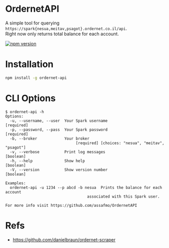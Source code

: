# OrdernetAPI

A simple tool for querying `https://spark{nesua,meitav,psagot}.ordernet.co.il/api`.  
Right now only returns total balance for each account.

[![npm version](https://badge.fury.io/js/ordernet-api.svg)](https://badge.fury.io/js/ordernet-api)

# Installation

```bash
npm install -g ordernet-api
```

# CLI Options

```console
$ ordernet-api -h
Options:
  -u, --username, --user  Your Spark username                         [required]
  -p, --password, --pass  Your Spark password                         [required]
  -b, --broker            Your broker
                               [required] [choices: "nesua", "meitav", "psagot"]
  -v, --verbose           Print log messages                           [boolean]
  -h, --help              Show help                                    [boolean]
  -V, --version           Show version number                          [boolean]

Examples:
  ordernet-api -u 1234 --p abcd -b nesua  Prints the balance for each account
                                    associated with this Spark user.

For more info visit https://github.com/assafmo/OrdernetAPI
```

# Refs

- https://github.com/danielbraun/ordernet-scraper
